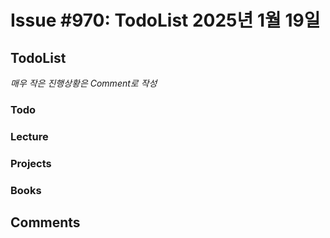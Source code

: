 # Issue #970: TodoList 2025년 1월 19일

## TodoList

*매우 작은 진행상황은 Comment로 작성*

### Todo  

### Lecture

### Projects

### Books


## Comments

